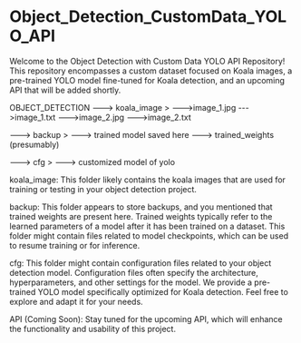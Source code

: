 # Object_Detection_CustomData_YOLO_API

Welcome to the Object Detection with Custom Data YOLO API Repository! This repository encompasses a custom dataset focused on Koala images, a pre-trained YOLO model fine-tuned for Koala detection, and an upcoming API that will be added shortly.

OBJECT_DETECTION
---> koala_image >
    --->image_1.jpg
    --->image_1.txt
    --->image_2.jpg
    --->image_2.txt

---> backup >
    ---> trained model saved here
    ---> trained_weights (presumably)
    
---> cfg >
    ---> customized model of yolo


koala_image: This folder likely contains the koala images that are used for training or testing in your object detection project.

backup: This folder appears to store backups, and you mentioned that trained weights are present here. Trained weights typically refer to the learned parameters of a model after it has been trained on a dataset. This folder might contain files related to model checkpoints, which can be used to resume training or for inference.

cfg: This folder might contain configuration files related to your object detection model. Configuration files often specify the architecture, hyperparameters, and other settings for the model. We provide a pre-trained YOLO model specifically optimized for Koala detection. Feel free to explore and adapt it for your needs.


API (Coming Soon): Stay tuned for the upcoming API, which will enhance the functionality and usability of this project.
